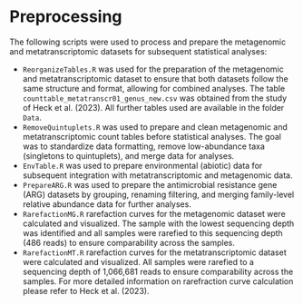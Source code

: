 # Preprocessing
The following scripts were used to process and prepare the metagenomic and metatranscriptomic datasets for subsequent statistical analyses:
- `ReorganizeTables.R` was used for the preparation of the metagenomic and metatranscriptomic dataset to ensure that both datasets follow the same structure and format, allowing for combined analyses. The table `counttable_metatranscr01_genus_new.csv` was obtained from the study of Heck et al. (2023). All further tables used are available in the folder `Data`.
- `RemoveQuintuplets.R` was used to prepare and clean metagenomic and metatranscriptomic count tables before statistical analyses. The goal was to standardize data formatting, remove low-abundance taxa (singletons to quintuplets), and merge data for analyses.
- `EnvTable.R` was used to prepare environmental (abiotic) data for subsequent integration with metatranscriptomic and metagenomic data.
- `PrepareARG.R` was used to prepare the antimicrobial resistance gene (ARG) datasets by grouping, renaming filtering, and merging family-level relative abundance data for further analyses.
- `RarefactionMG.R` rarefaction curves for the metagenomic dataset were calculated and visualized. The sample with the lowest sequencing depth was identified and all samples were rarefied to this sequencing depth (486 reads) to ensure comparability across the samples.
- `RarefactionMT.R` rarefaction curves for the metatranscriptomic dataset were calculated and visualized. All samples were rarefied to a sequencing depth of 1,066,681 reads to ensure comparability across the samples. For more detailed information on rarefraction curve calculation please refer to Heck et al. (2023).

